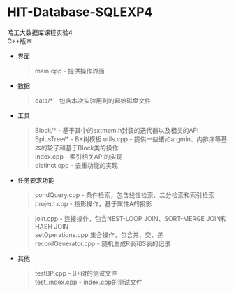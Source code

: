 # HIT-Database-SQLEXP4

哈工大数据库课程实验4  
C++版本


* 界面
    > main.cpp - 提供操作界面
* 数据
    > data/* - 包含本次实验用到的起始磁盘文件
* 工具
    > Block/* - 基于其中的extmem.h封装的迭代器以及相关的API  
    > BplusTree/* - B+树模板
    > utils.cpp - 提供一些诸如argmin、内排序等基本的轮子和基于Block类的操作  
    > index.cpp - 索引相关API的实现  
    > distinct.cpp - 去重功能的实现  
* 任务要求功能
    > condQuery.cpp - 条件检索，包含线性检索、二分检索和索引检索  
    > project.cpp - 投影操作，基于属性A的投影
    
    > join.cpp - 连接操作，包含NEST-LOOP JOIN、SORT-MERGE JOIN和HASH JOIN  
    > setOperations.cpp 集合操作，包含并、交、差  
    > recordGenerator.cpp - 随机生成R表和S表的记录  
* 其他
    > testBP.cpp - B+树的测试文件  
    > test_index.cpp - index.cpp的测试文件
